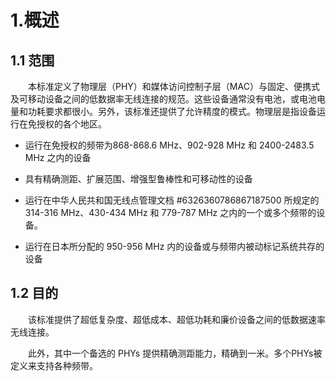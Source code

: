 # 1.概述

## 1.1 范围

　　本标准定义了物理层（PHY）和媒体访问控制子层（MAC）与固定、便携式及可移动设备之间的低数据率无线连接的规范。这些设备通常没有电池，或电池电量和功耗要求都很小。另外，该标准还提供了允许精度的模式。物理层是指设备运行在免授权的各个地区。

* 运行在免授权的频带为868-868.6 MHz、902-928 MHz 和 2400-2483.5 MHz 之内的设备
* 具有精确测距、扩展范围、增强型鲁棒性和可移动性的设备

* 运行在中华人民共和国无线点管理文档 \#6326360786867187500 所规定的 314-316 MHz、430-434 MHz 和 779-787 MHz 之内的一个或多个频带的设备。

* 运行在日本所分配的 950-956 MHz 内的设备或与频带内被动标记系统共存的设备

## 1.2 目的

　　该标准提供了超低复杂度、超低成本、超低功耗和廉价设备之间的低数据速率无线连接。

　　此外，其中一个备选的 PHYs 提供精确测距能力，精确到一米。多个PHYs被定义来支持各种频带。

